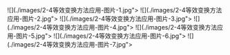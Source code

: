 ![](./images/2-4等效变换方法应用-图片-1.jpg"></div>
![](./images/2-4等效变换方法应用-图片-2.jpg"></div>
![](./images/2-4等效变换方法应用-图片-3.jpg"></div>
![](./images/2-4等效变换方法应用-图片-4.jpg"></div>
![](./images/2-4等效变换方法应用-图片-5.jpg"></div>
![](./images/2-4等效变换方法应用-图片-6.jpg"></div>
![](./images/2-4等效变换方法应用-图片-7.jpg"></div>